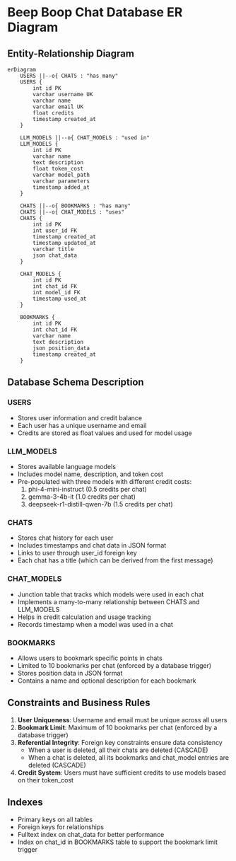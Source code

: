 # Beep Boop Chat Database ER Diagram

## Entity-Relationship Diagram

```mermaid
erDiagram
    USERS ||--o{ CHATS : "has many"
    USERS {
        int id PK
        varchar username UK
        varchar name
        varchar email UK
        float credits
        timestamp created_at
    }

    LLM_MODELS ||--o{ CHAT_MODELS : "used in"
    LLM_MODELS {
        int id PK
        varchar name
        text description
        float token_cost
        varchar model_path
        varchar parameters
        timestamp added_at
    }

    CHATS ||--o{ BOOKMARKS : "has many"
    CHATS ||--o{ CHAT_MODELS : "uses"
    CHATS {
        int id PK
        int user_id FK
        timestamp created_at
        timestamp updated_at
        varchar title
        json chat_data
    }

    CHAT_MODELS {
        int id PK
        int chat_id FK
        int model_id FK
        timestamp used_at
    }

    BOOKMARKS {
        int id PK
        int chat_id FK
        varchar name
        text description
        json position_data
        timestamp created_at
    }
```

## Database Schema Description

### USERS

- Stores user information and credit balance
- Each user has a unique username and email
- Credits are stored as float values and used for model usage

### LLM_MODELS

- Stores available language models
- Includes model name, description, and token cost
- Pre-populated with three models with different credit costs:
  1. phi-4-mini-instruct (0.5 credits per chat)
  2. gemma-3-4b-it (1.0 credits per chat)
  3. deepseek-r1-distill-qwen-7b (1.5 credits per chat)

### CHATS

- Stores chat history for each user
- Includes timestamps and chat data in JSON format
- Links to user through user_id foreign key
- Each chat has a title (which can be derived from the first message)

### CHAT_MODELS

- Junction table that tracks which models were used in each chat
- Implements a many-to-many relationship between CHATS and LLM_MODELS
- Helps in credit calculation and usage tracking
- Records timestamp when a model was used in a chat

### BOOKMARKS

- Allows users to bookmark specific points in chats
- Limited to 10 bookmarks per chat (enforced by a database trigger)
- Stores position data in JSON format
- Contains a name and optional description for each bookmark

## Constraints and Business Rules

1. **User Uniqueness**: Username and email must be unique across all users
2. **Bookmark Limit**: Maximum of 10 bookmarks per chat (enforced by a database trigger)
3. **Referential Integrity**: Foreign key constraints ensure data consistency
   - When a user is deleted, all their chats are deleted (CASCADE)
   - When a chat is deleted, all its bookmarks and chat_model entries are deleted (CASCADE)
4. **Credit System**: Users must have sufficient credits to use models based on their token_cost

## Indexes

- Primary keys on all tables
- Foreign keys for relationships
- Fulltext index on chat_data for better performance
- Index on chat_id in BOOKMARKS table to support the bookmark limit trigger
